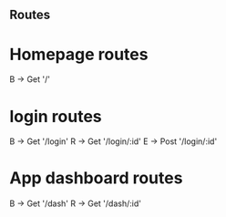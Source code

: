 ## Routes

# Homepage routes

B -> Get '/'

# login routes

B -> Get '/login'
R -> Get '/login/:id'
E -> Post '/login/:id'

# App dashboard routes

B -> Get '/dash'
R -> Get '/dash/:id'
